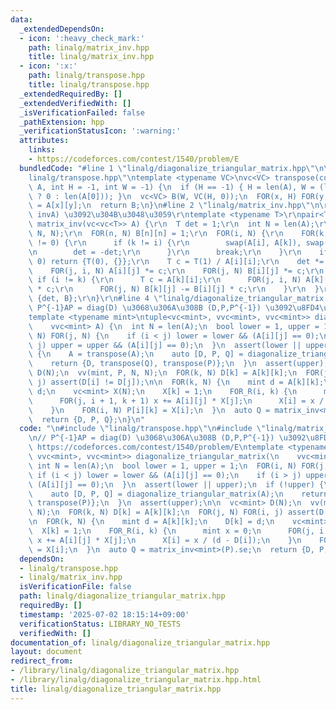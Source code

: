 ```yaml
---
data:
  _extendedDependsOn:
  - icon: ':heavy_check_mark:'
    path: linalg/matrix_inv.hpp
    title: linalg/matrix_inv.hpp
  - icon: ':x:'
    path: linalg/transpose.hpp
    title: linalg/transpose.hpp
  _extendedRequiredBy: []
  _extendedVerifiedWith: []
  _isVerificationFailed: false
  _pathExtension: hpp
  _verificationStatusIcon: ':warning:'
  attributes:
    links:
    - https://codeforces.com/contest/1540/problem/E
  bundledCode: "#line 1 \"linalg/diagonalize_triangular_matrix.hpp\"\n\n#line 1 \"\
    linalg/transpose.hpp\"\ntemplate <typename VC>\nvc<VC> transpose(const vc<VC>&\
    \ A, int H = -1, int W = -1) {\n  if (H == -1) { H = len(A), W = (len(A) == 0\
    \ ? 0 : len(A[0])); }\n  vc<VC> B(W, VC(H, 0));\n  FOR(x, H) FOR(y, W) B[y][x]\
    \ = A[x][y];\n  return B;\n}\n#line 2 \"linalg/matrix_inv.hpp\"\n\r\n// (det,\
    \ invA) \u3092\u304B\u3048\u3059\r\ntemplate <typename T>\r\npair<T, vc<vc<T>>>\
    \ matrix_inv(vc<vc<T>> A) {\r\n  T det = 1;\r\n  int N = len(A);\r\n  vv(T, B,\
    \ N, N);\r\n  FOR(n, N) B[n][n] = 1;\r\n  FOR(i, N) {\r\n    FOR(k, i, N) if (A[k][i]\
    \ != 0) {\r\n      if (k != i) {\r\n        swap(A[i], A[k]), swap(B[i], B[k]);\r\
    \n        det = -det;\r\n      }\r\n      break;\r\n    }\r\n    if (A[i][i] ==\
    \ 0) return {T(0), {}};\r\n    T c = T(1) / A[i][i];\r\n    det *= A[i][i];\r\n\
    \    FOR(j, i, N) A[i][j] *= c;\r\n    FOR(j, N) B[i][j] *= c;\r\n    FOR(k, N)\
    \ if (i != k) {\r\n      T c = A[k][i];\r\n      FOR(j, i, N) A[k][j] -= A[i][j]\
    \ * c;\r\n      FOR(j, N) B[k][j] -= B[i][j] * c;\r\n    }\r\n  }\r\n  return\
    \ {det, B};\r\n}\r\n#line 4 \"linalg/diagonalize_triangular_matrix.hpp\"\n\n//\
    \ P^{-1}AP = diag(D) \u3068\u306A\u308B (D,P,P^{-1}) \u3092\u8FD4\u3059\n// https://codeforces.com/contest/1540/problem/E\n\
    template <typename mint>\ntuple<vc<mint>, vvc<mint>, vvc<mint>> diagonalize_triangular_matrix(\n\
    \    vvc<mint> A) {\n  int N = len(A);\n  bool lower = 1, upper = 1;\n  FOR(i,\
    \ N) FOR(j, N) {\n    if (i < j) lower = lower && (A[i][j] == 0);\n    if (i >\
    \ j) upper = upper && (A[i][j] == 0);\n  }\n  assert(lower || upper);\n  if (!upper)\
    \ {\n    A = transpose(A);\n    auto [D, P, Q] = diagonalize_triangular_matrix(A);\n\
    \    return {D, transpose(Q), transpose(P)};\n  }\n  assert(upper);\n\n  vc<mint>\
    \ D(N);\n  vv(mint, P, N, N);\n  FOR(k, N) D[k] = A[k][k];\n  FOR(j, N) FOR(i,\
    \ j) assert(D[i] != D[j]);\n\n  FOR(k, N) {\n    mint d = A[k][k];\n    D[k] =\
    \ d;\n    vc<mint> X(N);\n    X[k] = 1;\n    FOR_R(i, k) {\n      mint x = 0;\n\
    \      FOR(j, i + 1, k + 1) x += A[i][j] * X[j];\n      X[i] = x / (d - D[i]);\n\
    \    }\n    FOR(i, N) P[i][k] = X[i];\n  }\n  auto Q = matrix_inv<mint>(P).se;\n\
    \  return {D, P, Q};\n}\n"
  code: "\n#include \"linalg/transpose.hpp\"\n#include \"linalg/matrix_inv.hpp\"\n\
    \n// P^{-1}AP = diag(D) \u3068\u306A\u308B (D,P,P^{-1}) \u3092\u8FD4\u3059\n//\
    \ https://codeforces.com/contest/1540/problem/E\ntemplate <typename mint>\ntuple<vc<mint>,\
    \ vvc<mint>, vvc<mint>> diagonalize_triangular_matrix(\n    vvc<mint> A) {\n \
    \ int N = len(A);\n  bool lower = 1, upper = 1;\n  FOR(i, N) FOR(j, N) {\n   \
    \ if (i < j) lower = lower && (A[i][j] == 0);\n    if (i > j) upper = upper &&\
    \ (A[i][j] == 0);\n  }\n  assert(lower || upper);\n  if (!upper) {\n    A = transpose(A);\n\
    \    auto [D, P, Q] = diagonalize_triangular_matrix(A);\n    return {D, transpose(Q),\
    \ transpose(P)};\n  }\n  assert(upper);\n\n  vc<mint> D(N);\n  vv(mint, P, N,\
    \ N);\n  FOR(k, N) D[k] = A[k][k];\n  FOR(j, N) FOR(i, j) assert(D[i] != D[j]);\n\
    \n  FOR(k, N) {\n    mint d = A[k][k];\n    D[k] = d;\n    vc<mint> X(N);\n  \
    \  X[k] = 1;\n    FOR_R(i, k) {\n      mint x = 0;\n      FOR(j, i + 1, k + 1)\
    \ x += A[i][j] * X[j];\n      X[i] = x / (d - D[i]);\n    }\n    FOR(i, N) P[i][k]\
    \ = X[i];\n  }\n  auto Q = matrix_inv<mint>(P).se;\n  return {D, P, Q};\n}\n"
  dependsOn:
  - linalg/transpose.hpp
  - linalg/matrix_inv.hpp
  isVerificationFile: false
  path: linalg/diagonalize_triangular_matrix.hpp
  requiredBy: []
  timestamp: '2025-07-02 18:15:14+09:00'
  verificationStatus: LIBRARY_NO_TESTS
  verifiedWith: []
documentation_of: linalg/diagonalize_triangular_matrix.hpp
layout: document
redirect_from:
- /library/linalg/diagonalize_triangular_matrix.hpp
- /library/linalg/diagonalize_triangular_matrix.hpp.html
title: linalg/diagonalize_triangular_matrix.hpp
---
```

